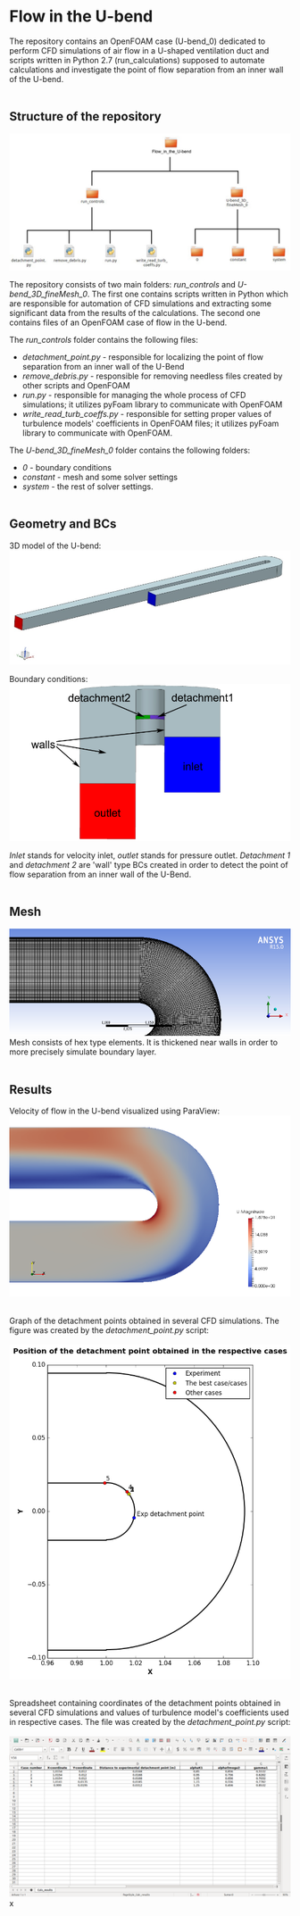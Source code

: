 # Flow in the U-bend
The repository contains an OpenFOAM case (U-bend_0) dedicated to perform CFD simulations of air flow in a U-shaped ventilation duct and scripts written in Python 2.7 (run_calculations) supposed to automate calculations and investigate the point of flow separation from an inner wall of the U-bend.
<br><br>

## Structure of the repository
![Figure 1](https://github.com/MyProjectsMK/Flow_in_the_U-bend/blob/master/README_pictures/case_structure.jpg)

The repository consists of two main folders: *run_controls* and *U-bend_3D_fineMesh_0*. The first one contains scripts written in Python which are responsible for automation of CFD simulations and extracting some significant data from the results of the calculations. The second one contains files of an OpenFOAM case of flow in the U-bend.

The *run_controls* folder contains the following files:
* *detachment_point.py* - responsible for localizing the point of flow separation from an inner wall of the U-Bend
* *remove_debris.py* - responsible for removing needless files created by other scripts and OpenFOAM
* *run.py* - responsible for managing the whole process of CFD simulations; it utilizes pyFoam library to communicate with OpenFOAM
* *write_read_turb_coeffs.py* - responsible for setting proper values of turbulence models' coefficients in OpenFOAM files; it utilizes pyFoam library to communicate with OpenFOAM.

The *U-bend_3D_fineMesh_0* folder contains the following folders:
* *0* - boundary conditions
* *constant* - mesh and some solver settings
* *system* - the rest of solver settings.
<br><br>

## Geometry and BCs
3D model of the U-bend:
![Figure 2](https://github.com/MyProjectsMK/Flow_in_the_U-bend/blob/master/README_pictures/3D_model.jpg)

Boundary conditions:
![Figure 3](https://github.com/MyProjectsMK/Flow_in_the_U-bend/blob/master/README_pictures/3D_model_BCs.jpg)

*Inlet* stands for velocity inlet, *outlet* stands for pressure outlet. *Detachment 1* and *detachment 2* are 'wall' type BCs created in order to detect the point of flow separation from an inner wall of the U-Bend.
<br><br>

## Mesh
![Figure 4](https://github.com/MyProjectsMK/Flow_in_the_U-bend/blob/master/README_pictures/mesh.png)
Mesh consists of hex type elements. It is thickened near walls in order to more precisely simulate boundary layer.
<br><br>

## Results
Velocity of flow in the U-bend visualized using ParaView:
![Figure 5](https://github.com/MyProjectsMK/Flow_in_the_U-bend/blob/master/README_pictures/results_velocity.png)
<br><br>

Graph of the detachment points obtained in several CFD simulations. The figure was created by the *detachment_point.py* script:
<br><br>
![Figure 6](https://github.com/MyProjectsMK/Flow_in_the_U-bend/blob/master/README_pictures/detachment_point_position.png)
<br><br>

Spreadsheet containing coordinates of the detachment points obtained in several CFD simulations and values of turbulence model's coefficients used in respective cases. The file was created by the *detachment_point.py* script:
<br><br>
![Figure 7](https://github.com/MyProjectsMK/Flow_in_the_U-bend/blob/master/README_pictures/results_spreadsheet.png)
x
